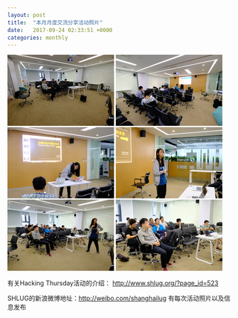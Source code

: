 ```yaml
---
layout: post
title:  "本月月度交流分享活动照片"
date:   2017-09-24 02:33:51 +0000
categories: monthly
---
```


[<img src='https://raw.githubusercontent.com/shanghailug/res2017/master/h924.monthly/h923_1551_0600+08.240x160.jpg'>](https://raw.githubusercontent.com/shanghailug/res2017/master/h924.monthly/h923_1551_0600+08.JPG)
[<img src='https://raw.githubusercontent.com/shanghailug/res2017/master/h924.monthly/h923_1551_4400+08.240x160.jpg'>](https://raw.githubusercontent.com/shanghailug/res2017/master/h924.monthly/h923_1551_4400+08.JPG)
[<img src='https://raw.githubusercontent.com/shanghailug/res2017/master/h924.monthly/h923_1559_4300+08.240x160.jpg'>](https://raw.githubusercontent.com/shanghailug/res2017/master/h924.monthly/h923_1559_4300+08.JPG)
[<img src='https://raw.githubusercontent.com/shanghailug/res2017/master/h924.monthly/h923_1559_5500+08.240x160.jpg'>](https://raw.githubusercontent.com/shanghailug/res2017/master/h924.monthly/h923_1559_5500+08.JPG)
[<img src='https://raw.githubusercontent.com/shanghailug/res2017/master/h924.monthly/h923_1619_3300+08.240x160.jpg'>](https://raw.githubusercontent.com/shanghailug/res2017/master/h924.monthly/h923_1619_3300+08.JPG)
[<img src='https://raw.githubusercontent.com/shanghailug/res2017/master/h924.monthly/h923_1645_4000+08.240x160.jpg'>](https://raw.githubusercontent.com/shanghailug/res2017/master/h924.monthly/h923_1645_4000+08.JPG)

有关Hacking Thursday活动的介绍：
http://www.shlug.org/?page_id=523

SHLUG的新浪微博地址：http://weibo.com/shanghailug 有每次活动照片以及信息发布


